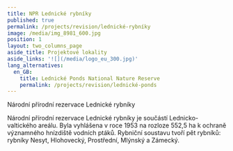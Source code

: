 ```yaml
---
title: NPR Lednické rybníky
published: true
permalink: /projects/revision/lednické-rybníky
image: /media/img_8981_600.jpg
position: 1
layout: two_columns_page
aside_title: Projektové lokality
aside_links: '![](/media/logo_eu_300.jpg)'
lang_alternatives:
  en_GB:
    title: Lednické Ponds National Nature Reserve
    permalink: /projects/revision/lednické-ponds
---
```

Národní přírodní rezervace Lednické rybníky

Národní přírodní rezervace Lednické rybníky je součástí Lednicko-valtického areálu. Byla vyhlášena v roce 1953 na rozloze 552,5 ha k ochraně významného hnízdiště vodních ptáků. Rybniční soustavu tvoří pět rybníků: rybníky Nesyt, Hlohovecký, Prostřední, Mlýnský a Zámecký.

